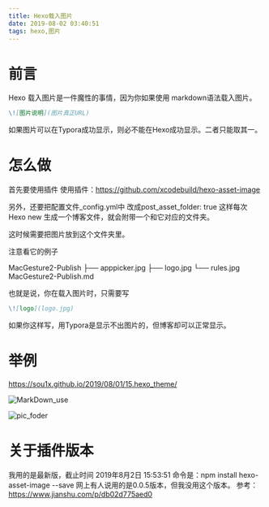 ```yaml
---
title: Hexo载入图片
date: 2019-08-02 03:40:51
tags: hexo,图片
---
```


# 前言
Hexo 载入图片是一件魔性的事情，因为你如果使用 markdown语法载入图片。 
```markdown
\![图片说明](图片真正URL)
```
如果图片可以在Typora成功显示，则必不能在Hexo成功显示。二者只能取其一。


# 怎么做

首先要使用插件
使用插件：https://github.com/xcodebuild/hexo-asset-image


另外，还要把配置文件\_config.yml中 改成post_asset_folder: true
这样每次Hexo new 生成一个博客文件，就会附带一个和它对应的文件夹。

这时候需要把图片放到这个文件夹里。

注意看它的例子

MacGesture2-Publish
├── apppicker.jpg
├── logo.jpg
└── rules.jpg
MacGesture2-Publish.md

也就是说，你在载入图片时，只需要写

```markdown
\![logo](logo.jpg)
```
如果你这样写，用Typora是显示不出图片的，但博客却可以正常显示。

# 举例

https://sou1x.github.io/2019/08/01/15.hexo_theme/

![MarkDown_use](MarkDown_use.png)

![pic_foder](pic_foder.png)


# 关于插件版本
我用的是最新版，截止时间 2019年8月2日 15:53:51
命令是：npm install hexo-asset-image --save
网上有人说用的是0.0.5版本，但我没用这个版本。
参考：https://www.jianshu.com/p/db02d775aed0




